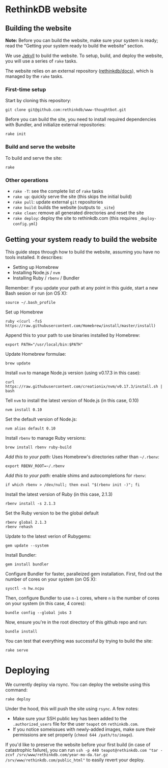 RethinkDB website
===

## Building the website

__Note:__ Before you can build the website, make sure your system is ready;
read the "Getting your system ready to build the website" section.

We use [Jekyll][] to build the website. To setup, build,
and deploy the website, you will use a series of `rake` tasks.

The website relies on an external repository ([rethinkdb/docs][]), which is
managed by the `rake` tasks.

[rethinkdb/docs]: https://github.com/rethinkdb/docs
[Jekyll]: http://jekyllrb.com/

### First-time setup

Start by cloning this repository:

```
git clone git@github.com:rethinkdb/www-thoughtbot.git
```

Before you can build the site, you need to install required dependencies with
Bundler, and initialize external repositories:

```
rake init
```

### Build and serve the website

To build and serve the site:

```
rake
```

### Other operations

- `rake -T`: see the complete list of `rake` tasks
- `rake up`: quickly serve the site (this skips the initial build)
- `rake pull`: update external `git` repositories
- `rake build`: builds the website (outputs to `_site`)
- `rake clean`: remove all generated directories and reset the site
- `rake deploy`: deploy the site to rethinkdb.com (this requires `_deploy-config.yml`)

## Getting your system ready to build the website

This guide steps through how to build the website, assuming you have no tools installed. It describes:

- Setting up Homebrew
- Installing Node.js / `nvm`
- Installing Ruby / `rbenv` / Bundler

Remember: if you update your path at any point in this guide, start a new Bash
sesion or run (on OS X):
```
source ~/.bash_profile
```

Set up Homebrew
```
ruby <(curl -fsS https://raw.githubusercontent.com/Homebrew/install/master/install)
```

Append this to your path to use binaries installed by Homebrew:
```
export PATH="/usr/local/bin:$PATH"
```

Update Homebrew formulae:
```
brew update
```

Install `nvm` to manage Node.js version (using v0.17.3 in this case):
```
curl https://raw.githubusercontent.com/creationix/nvm/v0.17.3/install.sh | bash
```

Tell `nvm` to install the latest version of Node.js (in this case, 0.10)
```
nvm install 0.10
```

Set the default version of Node.js:
```
nvm alias default 0.10
```

Install `rbenv` to manage Ruby versions:
```
brew install rbenv ruby-build
```

*Add this to your path:* Uses Homebrew's directories rather than `~/.rbenv`:
```
export RBENV_ROOT=~/.rbenv
```

*Add this to your path:* enable shims and autocompletions for `rbenv`:
```
if which rbenv > /dev/null; then eval "$(rbenv init -)"; fi
```

Install the latest version of Ruby (in this case, 2.1.3)
```
rbenv install -s 2.1.3
```

Set the Ruby version to be the global default
```
rbenv global 2.1.3
rbenv rehash
```

Update to the latest verion of Rubygems:
```
gem update --system
```

Install Bundler:
```
gem install bundler
```

Configure Bundler for faster, paralleized gem installation. First, find out the number of cores on your system (on OS X):
```
sysctl -n hw.ncpu
```

Then, configure Bundler to use `n-1` cores, where `n` is the number of cores on your system (in this case, 4 cores):
```
bundle config --global jobs 3
```

Now, ensure you're in the root directory of this github repo and run:
```
bundle install
```

You can test that everything was successful by trying to build the site:
```
rake serve
```

# Deploying

We currently deploy via rsync. You can deploy the website using this command:

```
rake deploy
```

Under the hood, this will push the site using `rsync`. A few notes:
  - Make sure your SSH public key has been added to the `.authorized_users` file for the user `teapot` on `rethinkdb.com`.
  - If you notice someissues with newly-added images, make sure their permissions are set properly (`chmod 644 /path/to/image`).

If you'd like to preserve the website before your first build (in case of catastrophic failure), you can run 
`ssh -p 440 teapot@rethinkdb.com "tar -zcvf /srv/www/rethinkdb.com/year-mo-da.tar.gz /srv/www/rethinkdb.com/public_html"` to easily revert your deploy.
